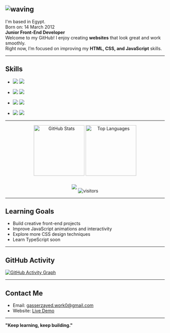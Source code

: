 ![waving](https://capsule-render.vercel.app/api?type=waving&height=200&text=HI,%20I'm%20Gasser%20Zayed%20👋&fontAlign=50&fontAlignY=40&color=gradient&dir=ltr)
---
I'm based in Egypt.  
Born on: 14 March 2012  
**Junior Front-End Developer**  
Welcome to my GitHub! I enjoy creating **websites** that look great and work smoothly.  
Right now, I’m focused on improving my **HTML, CSS, and JavaScript** skills.

---

## Skills
  - <img src="https://img.shields.io/badge/HTML5-E34F26?style=for-the-badge&logo=html5&logoColor=white" />  <img src="https://img.shields.io/badge/CSS3-1572B6?style=for-the-badge&logo=css3&logoColor=white" />

  - <img   src="https://img.shields.io/badge/JavaScript-F7DF1E?style=for-the-badge&logo=javascript&logoColor=black" />   <img   src="https://img.shields.io/badge/Bootstrap-563D7C?style=for-the-badge&logo=bootstrap&logoColor=white" />

  - <img  src="https://img.shields.io/badge/Axios-007FFF?style=for-the-badge&logo=axios&logoColor=white" />   <img  src="https://img.shields.io/badge/Vite-646CFF?style=for-the-badge&logo=vite&logoColor=white" />

  - <img  src="https://img.shields.io/badge/GitHub-181717?style=for-the-badge&logo=github&logoColor=white" />    <img   src="https://img.shields.io/badge/Git-F05032?style=for-the-badge&logo=git&logoColor=white" />




---

  <p align="center">
    <img src="https://github-readme-stats.vercel.app/api?username=gasserdev&show_icons=true&theme=tokyonight" alt="GitHub Stats" style="height:160px" height="160px"/>
    <img src="https://github-readme-stats.vercel.app/api/top-langs/?username=gasserdev&layout=compact&theme=tokyonight" style="height:160px" alt="Top Languages" height="160px"/>
  </p>
  <p align="center">
      <img style='margin:10px auto' src="https://img.shields.io/github/followers/gasserdev?style=for-the-badge" /> 
      <img src="https://komarev.com/ghpvc/?username=gasserdev&style=for-the-badge&color=blue" alt="visitors"/>
  </p>
  
---

## Learning Goals
- Build creative front-end projects
- Improve JavaScript animations and interactivity
- Explore more CSS design techniques
- Learn TypeScript soon

---

## GitHub Activity
[![GitHub Activity Graph](https://github-readme-activity-graph.vercel.app/graph?username=gasserdev&theme=tokyo-night)](https://github.com/gasserdev)

---

## Contact Me
- Email: gasserzayed.work0@gmail.com  
- Website: [Live Demo](https://gasserzayed.vercel.app/)

---

**"Keep learning, keep building."**

